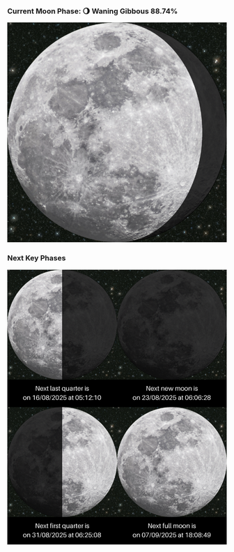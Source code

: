 ### Current Moon Phase: 🌖 Waning Gibbous 88.74%
![Moon Phase](moonphase.png)
### Next Key Phases
![Gallery](gallery.png)